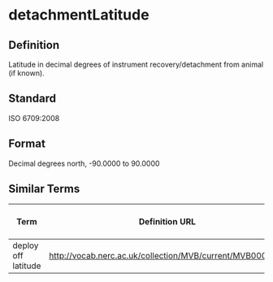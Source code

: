 # detachmentLatitude

## Definition 
Latitude in decimal degrees of instrument recovery/detachment from animal (if known).

## Standard
ISO 6709:2008

## Format
Decimal degrees north, -90.0000 to 90.0000

## Similar Terms 
|Term|Definition URL|Source Vocabulary Publisher/Creator|
|----|----------|-----------------|
|deploy off latitude|http://vocab.nerc.ac.uk/collection/MVB/current/MVB000074/|Movebank|

 